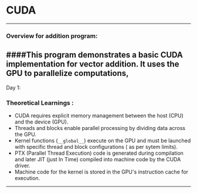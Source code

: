 # CUDA 
-------------------------------------------------------------------------------
### Overview for addition program:
####This program demonstrates a basic CUDA implementation for vector addition. It uses the GPU to parallelize computations,
---
Day 1:
### Theoretical Learnings : 
- CUDA requires explicit memory management between the host (CPU) and the device (GPU).
- Threads and blocks enable parallel processing by dividing data across the GPU.
- Kernel functions (`__global__`) execute on the GPU and must be launched with specific thread and block configurations ( as per sytem limits).
- PTX (Parallel Thread Execution) code is generated during compilation and later JIT (just In Time) compiled into machine code by the CUDA driver.
- Machine code for the kernel is stored in the GPU's instruction cache for execution.
---------------------------------------------------------------------------------


